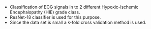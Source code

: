 - Classification of ECG signals in to 2 different Hypoxic-Ischemic Encephalopathy (HIE) grade class.              
- ResNet-18 classifier is used for this purpose.                  
- Since the data set is small a k-fold cross validation method is used.                   
